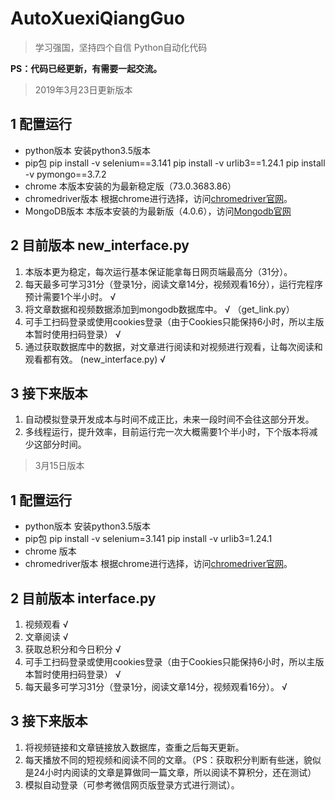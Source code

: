 # AutoXuexiQiangGuo
> 学习强国，坚持四个自信
Python自动化代码

**PS：代码已经更新，有需要一起交流。**

> 2019年3月23日更新版本
## 1 配置运行
- python版本
安装python3.5版本
- pip包
pip install -v selenium==3.141
pip install -v urlib3==1.24.1
pip install -v pymongo==3.7.2
- chrome
本版本安装的为最新稳定版（73.0.3683.86）
- chromedriver版本
根据chrome进行选择，访问[chromedriver官网](http://chromedriver.chromium.org/downloads)。
- MongoDB版本
本版本安装的为最新版（4.0.6），访问[Mongodb官网](https://www.mongodb.com/download-center/community)

## 2 目前版本 new_interface.py
1. 本版本更为稳定，每次运行基本保证能拿每日网页端最高分（31分）。
2. 每天最多可学习31分（登录1分，阅读文章14分，视频观看16分），运行完程序预计需要1个半小时。 √
3. 将文章数据和视频数据添加到mongodb数据库中。 √   （get_link.py）
4. 可手工扫码登录或使用cookies登录（由于Cookies只能保持6小时，所以主版本暂时使用扫码登录） √
5. 通过获取数据库中的数据，对文章进行阅读和对视频进行观看，让每次阅读和观看都有效。 (new_interface.py) √

## 3 接下来版本
1. 自动模拟登录开发成本与时间不成正比，未来一段时间不会往这部分开发。
2. 多线程运行，提升效率，目前运行完一次大概需要1个半小时，下个版本将减少这部分时间。


> 3月15日版本
## 1 配置运行
- python版本
安装python3.5版本
- pip包
pip install -v selenium=3.141
pip install -v urlib3=1.24.1
- chrome 版本
- chromedriver版本
根据chrome进行选择，访问[chromedriver官网](http://chromedriver.chromium.org/downloads)。

## 2 目前版本  interface.py
1. 视频观看 √
2. 文章阅读 √
3. 获取总积分和今日积分 √
4. 可手工扫码登录或使用cookies登录（由于Cookies只能保持6小时，所以主版本暂时使用扫码登录） √
5. 每天最多可学习31分（登录1分，阅读文章14分，视频观看16分）。 √

## 3 接下来版本
1. 将视频链接和文章链接放入数据库，查重之后每天更新。
2. 每天播放不同的短视频和阅读不同的文章。（PS：获取积分判断有些迷，貌似是24小时内阅读的文章是算做同一篇文章，所以阅读不算积分，还在测试）
3. 模拟自动登录（可参考微信网页版登录方式进行测试）。

